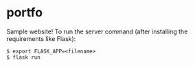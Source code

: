 # portfo
Sample website! To run the server command (after installing the requirements like Flask):

```
$ export FLASK_APP=<filename>
$ flask run
```


